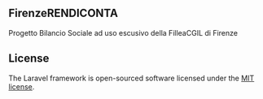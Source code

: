 ## FirenzeRENDICONTA

Progetto Bilancio Sociale ad uso escusivo della FilleaCGIL di Firenze
## License

The Laravel framework is open-sourced software licensed under the [MIT license](https://opensource.org/licenses/MIT).
